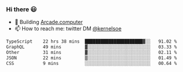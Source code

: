 ### Hi there 😃

- 🔨 Building [Arcade.computer](https://arcade.computer)
- 📫 How to reach me: twitter DM [@kernelsoe](https://twitter.com/kernelsoe)

<!--START_SECTION:waka-->

```txt
TypeScript    22 hrs 38 mins  ██████████████████████▓░░   91.02 %
GraphQL       49 mins         ▓░░░░░░░░░░░░░░░░░░░░░░░░   03.33 %
Other         31 mins         ▓░░░░░░░░░░░░░░░░░░░░░░░░   02.11 %
JSON          22 mins         ▒░░░░░░░░░░░░░░░░░░░░░░░░   01.49 %
CSS           9 mins          ░░░░░░░░░░░░░░░░░░░░░░░░░   00.64 %
```

<!--END_SECTION:waka-->
